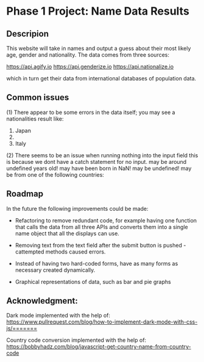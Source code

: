 # Phase 1 Project: Name Data Results


## Descripion 
This website will take in names and output a guess about their most likely age, gender and nationality. The data comes from three sources: 

https://api.agify.io
https://api.genderize.io
https://api.nationalize.io

which in turn get their data from international databases of population data.


## Common issues 

(1) There appear to be some errors in the data itself; you may see a nationalities result like:
1. Japan
2. 
3. Italy

(2) There seems to be an issue when running nothing into the input field this is because we dont have a catch statement for no input.
may be around undefined years old!
may have been born in NaN!
may be undefined!
may be from one of the following countries:


## Roadmap

In the future the following improvements could be made:

- Refactoring to remove redundant code, for example having one function that calls the data from all three APIs and converts them into a single name object that all the displays can use.

- Removing text from the text field after the submit button is pushed - cattempted methods caused errors.

- Instead of having two hard-coded forms, have as many forms as necessary created dynamically.

- Graphical representations of data, such as bar and pie graphs


## Acknowledgment:

Dark mode implemented with the help of:
https://www.pullrequest.com/blog/how-to-implement-dark-mode-with-css-js/=======


Country code conversion implemented with the help of:
https://bobbyhadz.com/blog/javascript-get-country-name-from-country-code
